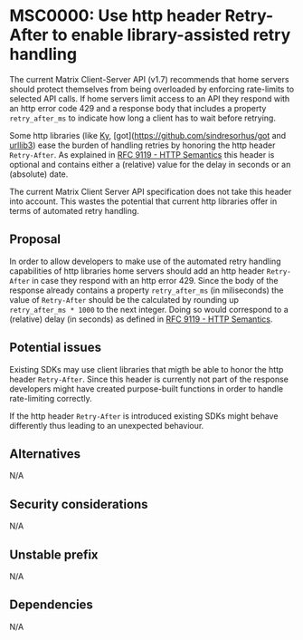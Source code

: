 # MSC0000: Use http header Retry-After to enable library-assisted retry handling

The current Matrix Client-Server API (v1.7) recommends that home servers should protect themselves from
being overloaded by enforcing rate-limits to selected API calls.
If home servers limit access to an API they respond with an http error code 429 and a response body
that includes a property `retry_after_ms` to indicate how long a client has to wait before retrying.

Some http libraries (like [Ky](https://github.com/sindresorhus/ky), [got](https://github.com/sindresorhus/got
and [urllib3](https://urllib3.readthedocs.io/en/stable/reference/urllib3.util.html#urllib3.util.Retry)) ease
the burden of handling retries by honoring the http header `Retry-After`. As explained in 
[RFC 9119 - HTTP Semantics](https://www.rfc-editor.org/rfc/rfc9110#field.retry-after) this header is optional
and contains either a (relative) value for the delay in seconds or an (absolute) date.

The current Matrix Client Server API specification does not take this header into account. This wastes the 
potential that current http libraries offer in terms of automated retry handling.

## Proposal

In order to allow developers to make use of the automated retry handling capabilities of http libraries
home servers should add an http header `Retry-After` in case they respond with an http error 429.
Since the body of the response already contains a property `retry_after_ms` (in miliseconds) the value 
of `Retry-After` should be the calculated by rounding up `retry_after_ms * 1000` to the next integer. 
Doing so would correspond to a (relative) delay (in seconds) as defined in 
[RFC 9119 - HTTP Semantics](https://www.rfc-editor.org/rfc/rfc9110#field.retry-after).

## Potential issues

Existing SDKs may use client libraries that migth be able to honor the http header `Retry-After`. Since 
this header is currently not part of the response developers might have created purpose-built functions
in order to handle rate-limiting correctly.

If the http header `Retry-After` is introduced existing SDKs might behave differently thus leading to an
unexpected behaviour.


## Alternatives

N/A


## Security considerations

N/A

## Unstable prefix

N/A

## Dependencies

N/A